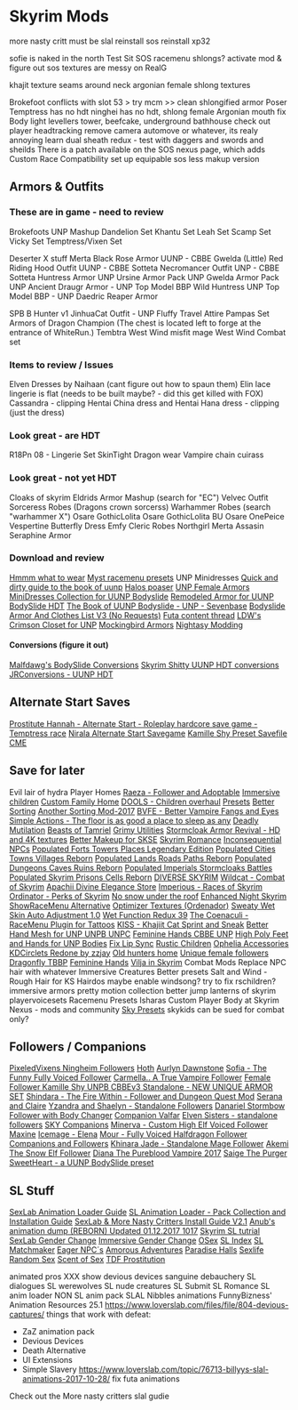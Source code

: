 # Skyrim Mods

more nasty critt must be slal
reinstall sos
reinstall xp32

sofie is naked in the north
Test Sit
SOS racemenu shlongs? activate mod & figure out
sos textures are messy on RealG

khajit texture seams around neck
argonian female shlong textures

Brokefoot conflicts with slot 53 > try mcm >> clean shlongified armor
Poser
Temptress has no hdt
ninghei has no hdt, shlong female
Argonian mouth fix
Body light
levellers tower, beefcake, underground bathhouse
check out player headtracking
remove camera automove or whatever, its realy annoying
learn dual sheath redux - test with daggers and swords and sheilds
There is a patch  available on the SOS nexus page, which adds Custom Race Compatibility
set up equipable sos
less makup version

## Armors & Outfits

### These are in game - need to review

Brokefoots UNP Mashup
    Dandelion Set
    Khantu Set
    Leah Set
    Scamp Set
    Vicky Set
    Temptress/Vixen Set

Deserter X stuff
    Merta Black Rose Armor UUNP - CBBE
    Gwelda (Little) Red Riding Hood Outfit UUNP - CBBE
    Sotteta Necromancer Outfit UNP - CBBE
    Sotteta Huntress Armor UNP
    Ursine Armor Pack UNP
    Gwelda Armor Pack UNP
    Ancient Draugr Armor - UNP Top Model BBP
    Wild Huntress UNP Top Model BBP - UNP
    Daedric Reaper Armor

SPB B Hunter v1
JinhuaCat Outfit - UNP
Fluffy Travel Attire
Pampas Set
Armors of Dragon Champion (The chest is located left to forge at the entrance of WhiteRun.)
Tembtra
West Wind misfit mage
West Wind Combat set

### Items to review / Issues

Elven Dresses by Naihaan (cant figure out how to spaun them)
Elin lace lingerie is flat (needs to be built maybe? - did this get killed with FOX)
Cassandra - clipping
Hentai China dress and Hentai Hana dress - clipping (just the dress)

### Look great - are HDT

R18Pn 08 - Lingerie Set
SkinTight Dragon wear
Vampire chain cuirass

### Look great - not yet HDT

Cloaks of skyrim
Eldrids Armor Mashup (search for "EC")
Velvec Outfit
Sorceress Robes (Dragons crown sorcerss)
Warhammer Robes (search "warhammer X")
Osare GothicLolita
Osare GothicLolita BU
Osare OnePeice
Vespertine Butterfly Dress
Emfy Cleric Robes
Northgirl
Merta Assasin
Seraphine Armor

### Download and review
[Hmmm what to wear](https://www.nexusmods.com/skyrim/mods/22168/?)
[Myst racemenu presets](https://www.nexusmods.com/skyrim/mods/66729/?)
UNP Minidresses
[Quick and dirty guide to the book of uunp](https://www.reddit.com/r/skyrimmods/comments/6zi0fa/a_quick_and_dirty_guide_to_the_book_of_uunp/)
[Halos poaser](https://www.youtube.com/watch?v=OLIwOGUibKU)
[UNP Female Armors](https://rd.nexusmods.com/skyrim/mods/7305)
[MiniDresses Collection for UUNP Bodyslide](https://rd.nexusmods.com/skyrim/mods/69880)
[Remodeled Armor for UUNP BodySlide HDT](https://rd.nexusmods.com/skyrim/mods/69562)
[The Book of UUNP Bodyslide - UNP - Sevenbase](https://rd.nexusmods.com/skyrim/mods/75861)
[Bodyslide Armor And Clothes List V3 (No Requests)](https://www.loverslab.com/topic/55151-bodyslide-armor-and-clothes-list-v3-no-requests/)
[Futa content thread](https://www.loverslab.com/topic/53953-futa-content-thread-futa-news-and-more-12617-update/)
[LDW's Crimson Closet for UNP](https://www.loverslab.com/files/file/229-ldws-crimson-closet-for-unp-slim-unp-unp-and-unpb/)
[Mockingbird Armors](http://m0ckin9bird.tumblr.com/tagged/mods)
[Nightasy Modding](http://nightasymodding.weebly.com/skyrim-mods.html)

#### Conversions (figure it out)

[Malfdawg's BodySlide Conversions](https://www.loverslab.com/topic/61400-malfdawgs-bodyslide-conversions/)
[Skyrim Shitty UUNP HDT conversions](http://wtfuun.tumblr.com/)
[JRConversions - UUNP HDT](https://www.loverslab.com/topic/69192-jrconversions-uunp-hdt/)

## Alternate Start Saves

[Prostitute Hannah - Alternate Start - Roleplay hardcore save game - Temptress race](https://www.nexusmods.com/skyrim/mods/49102)
[Nirala Alternate Start Savegame](https://www.nexusmods.com/skyrim/mods/48791)
[Kamille Shy Preset Savefile CME](https://www.nexusmods.com/skyrim/mods/49405/?)

## Save for later

Evil lair of hydra
Player Homes
[Raeza - Follower and Adoptable](https://rd.nexusmods.com/skyrim/mods/84143)
[Immersive children](https://www.nexusmods.com/skyrim/mods/83554/?)
[Custom Family Home](https://rd.nexusmods.com/skyrim/mods/47621)
[DOOLS - Children overhaul](https://rd.nexusmods.com/skyrim/mods/47621)
[Presets](http://skypreset-warehouse.eu/Preset/Presets)
[Better Sorting](https://www.nexusmods.com/skyrim/mods/2730)
[Another Sorting Mod-2017](https://www.nexusmods.com/skyrim/mods/72428)
[BVFE - Better Vampire Fangs and Eyes](https://www.nexusmods.com/skyrim/mods/38829)
[Simple Actions - The floor is as good a place to sleep as any](https://www.nexusmods.com/skyrim/mods/58296/)
[Deadly Mutilation](https://www.nexusmods.com/skyrim/mods/34917)
[Beasts of Tamriel](https://www.nexusmods.com/skyrim/mods/76203/)
[Grimy Utilities](https://www.nexusmods.com/skyrim/mods/36328/)
[Stormcloak Armor Revival - HD and 4K textures](https://www.nexusmods.com/skyrim/mods/70723/)
[Better Makeup for SKSE](https://www.nexusmods.com/skyrim/mods/31665)
[Skyrim Romance](https://www.nexusmods.com/skyrim/mods/71754)
[Inconsequential NPCs](https://www.nexusmods.com/skyrim/mods/36334/)
[Populated Forts Towers Places Legendary Edition](https://www.nexusmods.com/skyrim/mods/73146)
[Populated Cities Towns Villages Reborn](https://www.nexusmods.com/skyrim/mods/73167)
[Populated Lands Roads Paths Reborn](https://www.nexusmods.com/skyrim/mods/73186)
[Populated Dungeons Caves Ruins Reborn](https://www.nexusmods.com/skyrim/mods/73212/?)
[Populated Imperials Stormcloaks Battles](https://www.nexusmods.com/skyrim/mods/74029/?)
[Populated Skyrim Prisons Cells Reborn](https://www.nexusmods.com/skyrim/mods/73194/?)
[DIVERSE SKYRIM](https://www.nexusmods.com/skyrim/mods/81462/)
[Wildcat - Combat of Skyrim](https://www.nexusmods.com/skyrim/mods/76529/)
[Apachii Divine Elegance Store](https://www.nexusmods.com/skyrim/mods/81073/)
[Imperious - Races of Skyrim](https://www.nexusmods.com/skyrim/mods/61218)
[Ordinator - Perks of Skyrim](https://www.nexusmods.com/skyrim/mods/68425)
[No snow under the roof](https://www.nexusmods.com/skyrim/mods/51188)
[Enhanced Night Skyrim](https://www.nexusmods.com/skyrim/mods/85)
[ShowRaceMenu Alternative](https://www.nexusmods.com/skyrim/mods/20394)
[Optimizer Textures (Ordenador)](https://www.nexusmods.com/skyrim/mods/12801/)
[Sweaty Wet Skin Auto Adjustment 1.0](https://www.loverslab.com/files/file/2732-sweaty-wet-skin-auto-adjustment/)
[Wet Function Redux 39](https://www.loverslab.com/files/file/2753-wet-function-redux/)
[The Coenaculi - RaceMenu Plugin for Tattoos](https://www.nexusmods.com/skyrim/mods/35677/)
[KISS - Khajiit Cat Sprint and Sneak](https://www.nexusmods.com/skyrim/mods/22604)
[Better Hand Mesh for UNP UNPB UNPC](https://www.nexusmods.com/skyrim/mods/30179/?)
[Feminine Hands CBBE UNP](https://www.nexusmods.com/skyrim/mods/49285)
[High Poly Feet and Hands for UNP Bodies](http://mod.dysintropi.me/high-poly-feet-and-hands-for-unp-bodies/)
[Fix Lip Sync](https://www.nexusmods.com/skyrim/mods/75951/?)
[Rustic Children](https://www.nexusmods.com/skyrim/mods/63353)
[Ophelia Accessories](https://www.nexusmods.com/skyrim/mods/79127)
[KDCirclets Redone by zzjay](https://www.nexusmods.com/skyrim/mods/27064)
[Old hunters home](https://rd.nexusmods.com/skyrim/mods/88494)
[Unique female followers](https://www.nexusmods.com/skyrim/mods/24664/?)
[Dragonfly TBBP](https://www.nexusmods.com/skyrim/mods/34713/?)
[Feminine Hands](https://www.loverslab.com/topic/24593-feminine-hands-cbbe-and-unp/)
[Vilja in Skyrim](https://rd.nexusmods.com/skyrim/mods/26393/)
Combat Mods
Replace NPC hair with whatever
Immersive Creatures
Better presets
Salt and Wind - Rough Hair for KS Hairdos
maybe enable windsong?
try to fix rschildren?
immersive armors
pretty motion collection
better jump
lanterns of skyrim
playervoicesets
Racemenu Presets
Isharas Custom Player Body at Skyrim Nexus - mods and community
[Sky Presets](http://skypreset-warehouse.eu/Preset/Presets)
skykids can be sued for combat only?

## Followers / Companions

[PixeledVixens Ningheim Followers](https://www.nexusmods.com/skyrim/mods/39532)
[Hoth](https://www.nexusmods.com/skyrim/mods/24666)
[Aurlyn Dawnstone](https://aurlyndawnstone.blogspot.ca/p/dow.html)
[Sofia - The Funny Fully Voiced Follower](https://www.nexusmods.com/skyrim/mods/54527/?)
[Carmella.. A True Vampire Follower](https://www.nexusmods.com/skyrim/mods/75183/?)
[Female Follower Kamille Shy UNPB CBBEv3 Standalone - NEW UNIQUE ARMOR SET](https://www.nexusmods.com/skyrim/mods/37803)
[Shindara - The Fire Within - Follower and Dungeon Quest Mod](https://www.nexusmods.com/skyrim/mods/84154/?)
[Serana and Claire](https://www.nexusmods.com/skyrim/mods/82131)
[Yzandra and Shaelyn - Standalone Followers](https://www.nexusmods.com/skyrim/mods/60868/?)
[Danariel Stormbow Follower with Body Changer](https://www.nexusmods.com/skyrim/mods/47649)
[Companion Valfar](https://www.nexusmods.com/skyrim/mods/25360)
[Elven Sisters - standalone followers](https://www.nexusmods.com/skyrim/mods/52352)
[SKY Companions](https://www.nexusmods.com/skyrim/mods/58363)
[Minerva - Custom High Elf Voiced Follower](https://www.nexusmods.com/skyrim/mods/74256/?)
[Maxine](https://www.nexusmods.com/skyrim/mods/87934)
[Icemage - Elena](https://www.nexusmods.com/skyrim/mods/59936/?)
[Mour - Fully Voiced Halfdragon Follower](https://www.nexusmods.com/skyrim/mods/74511)
[Companions and Followers](https://www.nexusmods.com/skyrim/mods/17823)
[Khinara Jade - Standalone Mage Follower](https://rd.nexusmods.com/skyrim/mods/76428/)
[Akemi The Snow Elf Follower](https://rd.nexusmods.com/skyrim/mods/76610/?)
[Diana The Pureblood Vampire 2017](https://rd.nexusmods.com/skyrim/mods/87643/?)
[Saige The Purger](https://rd.nexusmods.com/skyrim/mods/82120/?)
[SweetHeart - a UUNP BodySlide preset](https://rd.nexusmods.com/skyrim/mods/88480)

## SL Stuff

[SexLab Animation Loader Guide](https://www.loverslab.com/files/file/2506-sexlab-animation-loader-guide/)
[SL Animation Loader - Pack Collection and Installation Guide](https://www.loverslab.com/files/file/2856-sl-animation-loader-pack-collection-and-installation-guide/)
[SexLab & More Nasty Critters Install Guide V2.1](https://www.loverslab.com/files/file/3524-sexlab-more-nasty-critters-install-guide/)
[Anub's animation dump (REBORN) Updated 01.12.2017 1017](https://www.loverslab.com/files/file/2376-anubs-animation-dump-reborn-updated-01122017/)
[Skyrim SL tutrial](https://www.youtube.com/watch?v=0tyUFCPhCKE)
[SexLab Gender Change](https://www.loverslab.com/files/file/715-sexlab-gender-change/)
[Immersive Gender Change](https://www.loverslab.com/files/file/1582-immersive-gender-change/)
[OSex](https://www.nexusmods.com/skyrim/mods/69448/)
[SL Index](https://www.loverslab.com/topic/19588-sexlab-index/)
[SL Matchmaker](https://www.loverslab.com/files/file/163-sexlab-matchmaker-updated-09172014/)
[Eager NPC´s](https://www.loverslab.com/files/file/2182-sexlab-eager-npcs/)
[Amorous Adventures](https://www.loverslab.com/files/file/984-amorous-adventures-v321-20170910/)
[Paradise Halls](https://www.loverslab.com/files/file/2872-paradise-halls-enhanced-pahe-repacked-with-the-customary-addons/)
[Sexlife](https://www.loverslab.com/files/file/1993-sexlife/)
[Random Sex](https://www.loverslab.com/files/file/395-random-sex-mod-for-sexlab-2016-09-17/)
[Scent of Sex](https://www.loverslab.com/files/file/3037-scent-of-sex/)
[TDF Prostitution](https://www.loverslab.com/files/file/403-sexlab-tdf-prostitution-and-pimping-the-former-aggressive-prostitution-v2255/)

animated pros
XXX show
devious devices
sanguine debauchery
SL dialogues
SL werewolves
SL nude creatures
SL Submit
SL Romance
SL anim loader
NON SL anim pack
SLAL Nibbles animations
FunnyBizness' Animation Resources 25.1
https://www.loverslab.com/files/file/804-devious-captures/
things that work with defeat:

- ZaZ animation pack
- Devious Devices
- Death Alternative
- UI Extensions
- Simple Slavery
https://www.loverslab.com/topic/76713-billyys-slal-animations-2017-10-28/
fix futa animations

Check out the More nasty critters slal gudie
